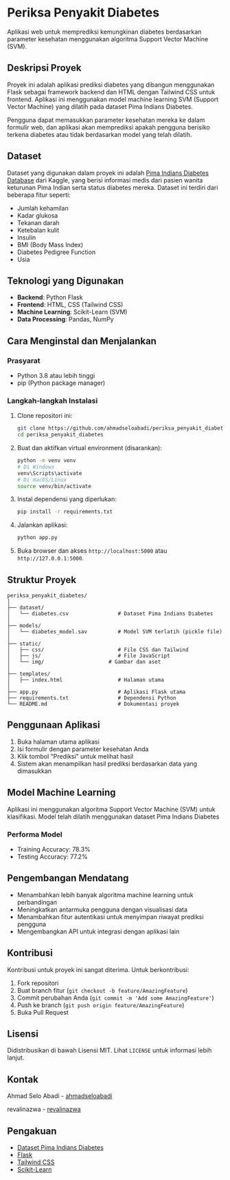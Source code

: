 # Periksa Penyakit Diabetes

Aplikasi web untuk memprediksi kemungkinan diabetes berdasarkan parameter kesehatan menggunakan algoritma Support Vector Machine (SVM).

## Deskripsi Proyek

Proyek ini adalah aplikasi prediksi diabetes yang dibangun menggunakan Flask sebagai framework backend dan HTML dengan Tailwind CSS untuk frontend. Aplikasi ini menggunakan model machine learning SVM (Support Vector Machine) yang dilatih pada dataset Pima Indians Diabetes.

Pengguna dapat memasukkan parameter kesehatan mereka ke dalam formulir web, dan aplikasi akan memprediksi apakah pengguna berisiko terkena diabetes atau tidak berdasarkan model yang telah dilatih.

## Dataset

Dataset yang digunakan dalam proyek ini adalah [Pima Indians Diabetes Database](https://www.kaggle.com/datasets/uciml/pima-indians-diabetes-database) dari Kaggle, yang berisi informasi medis dari pasien wanita keturunan Pima Indian serta status diabetes mereka. Dataset ini terdiri dari beberapa fitur seperti:

- Jumlah kehamilan
- Kadar glukosa
- Tekanan darah
- Ketebalan kulit
- Insulin
- BMI (Body Mass Index)
- Diabetes Pedigree Function
- Usia

## Teknologi yang Digunakan

- **Backend**: Python Flask
- **Frontend**: HTML, CSS (Tailwind CSS)
- **Machine Learning**: Scikit-Learn (SVM)
- **Data Processing**: Pandas, NumPy

## Cara Menginstal dan Menjalankan

### Prasyarat

- Python 3.8 atau lebih tinggi
- pip (Python package manager)

### Langkah-langkah Instalasi

1. Clone repositori ini:

   ```bash
   git clone https://github.com/ahmadseloabadi/periksa_penyakit_diabetes.git
   cd periksa_penyakit_diabetes
   ```

2. Buat dan aktifkan virtual environment (disarankan):

   ```bash
   python -m venv venv
   # Di Windows
   venv\Scripts\activate
   # Di macOS/Linux
   source venv/bin/activate
   ```

3. Instal dependensi yang diperlukan:

   ```bash
   pip install -r requirements.txt
   ```

4. Jalankan aplikasi:

   ```bash
   python app.py
   ```

5. Buka browser dan akses `http://localhost:5000` atau `http://127.0.0.1:5000`.

## Struktur Proyek

```
periksa_penyakit_diabetes/
│
├── dataset/
│   └── diabetes.csv                # Dataset Pima Indians Diabetes
│
├── models/
│   └── diabetes_model.sav          # Model SVM terlatih (pickle file)
│
├── static/
│   ├── css/                        # File CSS dan Tailwind
│   ├── js/                         # File JavaScript
│   └── img/                     # Gambar dan aset
│
├── templates/
│   ├── index.html                  # Halaman utama
│
├── app.py                          # Aplikasi Flask utama
├── requirements.txt                # Dependensi Python
└── README.md                       # Dokumentasi proyek
```

## Penggunaan Aplikasi

1. Buka halaman utama aplikasi
2. Isi formulir dengan parameter kesehatan Anda
3. Klik tombol "Prediksi" untuk melihat hasil
4. Sistem akan menampilkan hasil prediksi berdasarkan data yang dimasukkan

## Model Machine Learning

Aplikasi ini menggunakan algoritma Support Vector Machine (SVM) untuk klasifikasi. Model telah dilatih menggunakan dataset Pima Indians Diabetes

### Performa Model

- Training Accuracy: 78.3%
- Testing Accuracy: 77.2%

## Pengembangan Mendatang

- Menambahkan lebih banyak algoritma machine learning untuk perbandingan
- Meningkatkan antarmuka pengguna dengan visualisasi data
- Menambahkan fitur autentikasi untuk menyimpan riwayat prediksi pengguna
- Mengembangkan API untuk integrasi dengan aplikasi lain

## Kontribusi

Kontribusi untuk proyek ini sangat diterima. Untuk berkontribusi:

1. Fork repositori
2. Buat branch fitur (`git checkout -b feature/AmazingFeature`)
3. Commit perubahan Anda (`git commit -m 'Add some AmazingFeature'`)
4. Push ke branch (`git push origin feature/AmazingFeature`)
5. Buka Pull Request

## Lisensi

Didistribusikan di bawah Lisensi MIT. Lihat `LICENSE` untuk informasi lebih lanjut.

## Kontak

Ahmad Selo Abadi - [ahmadseloabadi](https://www.instagram.com/ahmad.selo.abadi/)

revalinazwa - [revalinazwa](https://www.instagram.com/revalinazwa)

## Pengakuan

- [Dataset Pima Indians Diabetes](https://www.kaggle.com/datasets/uciml/pima-indians-diabetes-database)
- [Flask](https://flask.palletsprojects.com/)
- [Tailwind CSS](https://tailwindcss.com/)
- [Scikit-Learn](https://scikit-learn.org/)
